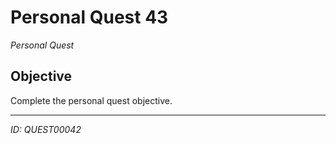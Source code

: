 # Personal Quest 43

*Personal Quest*

## Objective
Complete the personal quest objective.

---
*ID: QUEST00042*